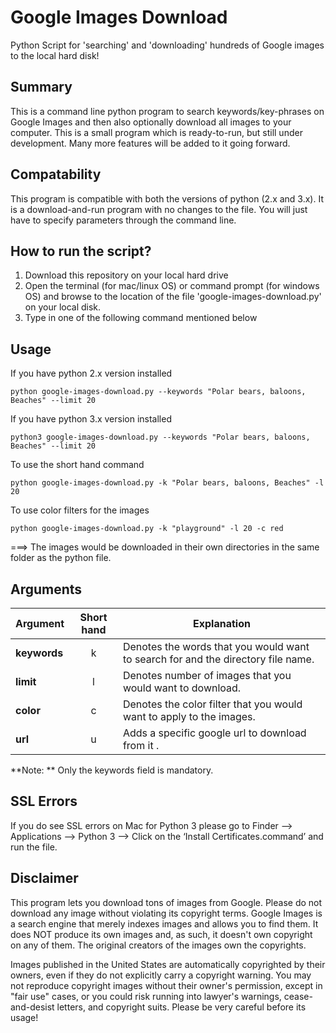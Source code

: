 # Google Images Download
Python Script for 'searching' and 'downloading' hundreds of Google images to the local hard disk!

## Summary
This is a command line python program to search keywords/key-phrases on Google Images and then also optionally download all images to your computer. This is a small program which is ready-to-run, but still under development. Many more features will be added to it going forward.

## Compatability
This program is compatible with both the versions of python (2.x and 3.x). It is a download-and-run program with no changes to the file. You will just have to specify parameters through the command line.

## How to run the script?
1. Download this repository on your local hard drive
2. Open the terminal (for mac/linux OS) or command prompt (for windows OS) and browse to the location of the file 'google-images-download.py' on your local disk.
3. Type in one of the following command mentioned below

## Usage
If you have python 2.x version installed

`python google-images-download.py --keywords "Polar bears, baloons, Beaches" --limit 20`

If you have python 3.x version installed

`python3 google-images-download.py --keywords "Polar bears, baloons, Beaches" --limit 20`

To use the short hand command

`python google-images-download.py -k "Polar bears, baloons, Beaches" -l 20`

To use color filters for the images

`python google-images-download.py -k "playground" -l 20 -c red`

===> The images would be downloaded in their own directories in the same folder as the python file.

## Arguments 

| Argument  | Short hand | Explanation |
| --- | :---: | --- |
|**keywords**| k | Denotes the words that you would want to search for and the directory file name. |
|**limit** | l |Denotes number of images that you would want to download.  |
|**color** | c |Denotes the color filter that you would want to apply to the images.|
|**url** | u |Adds a specific google url to download from it .|

**Note: ** Only the keywords field is mandatory.


## SSL Errors
If you do see SSL errors on Mac for Python 3 please go to Finder —> Applications —> Python 3 —> Click on the ‘Install Certificates.command’ and run the file.

## Disclaimer
This program lets you download tons of images from Google. Please do not download any image without violating its copyright terms. Google Images is a search engine that merely indexes images and allows you to find them.  It does NOT produce its own images and, as such, it doesn't own copyright on any of them.  The original creators of the images own the copyrights.  

Images published in the United States are automatically copyrighted by their owners, even if they do not explicitly carry a copyright warning.  You may not reproduce copyright images without their owner's permission, except in "fair use" cases, or you could risk running into lawyer's warnings, cease-and-desist letters, and copyright suits. Please be very careful before its usage!
